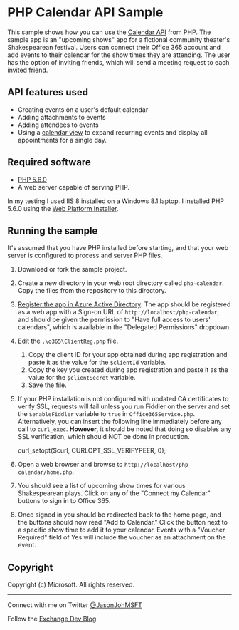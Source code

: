 # PHP Calendar API Sample #

This sample shows how you can use the [Calendar API](https://msdn.microsoft.com/office/office365/APi/calendar-rest-operations) from PHP. The sample app is an "upcoming shows" app for a fictional community theater's Shakespearean festival. Users can connect their Office 365 account and add events to their calendar for the show times they are attending. The user has the option of inviting friends, which will send a meeting request to each invited friend. 

## API features used ##

- Creating events on a user's default calendar
- Adding attachments to events
- Adding attendees to events
- Using a [calendar view](https://msdn.microsoft.com/office/office365/APi/calendar-rest-operations#GetCalendarView) to expand recurring events and display all appointments for a single day.

## Required software ##

- [PHP 5.6.0](https://www.python.org/downloads/)
- A web server capable of serving PHP.

In my testing I used IIS 8 installed on a Windows 8.1 laptop. I installed PHP 5.6.0 using the [Web Platform Installer](http://www.microsoft.com/web/downloads/platform.aspx).

## Running the sample ##

It's assumed that you have PHP installed before starting, and that your web server is configured to process and server PHP files. 

1. Download or fork the sample project.
1. Create a new directory in your web root directory called `php-calendar`. Copy the files from the repository to this directory.
1. [Register the app in Azure Active Directory](https://github.com/jasonjoh/office365-azure-guides/blob/master/RegisterAnAppInAzure.md). The app should be registered as a web app with a Sign-on URL of `http://localhost/php-calendar`, and should be given the permission to "Have full access to users' calendars", which is available in the "Delegated Permissions" dropdown.
1. Edit the `.\o365\ClientReg.php` file. 
	1. Copy the client ID for your app obtained during app registration and paste it as the value for the `$clientId` variable. 
	1. Copy the key you created during app registration and paste it as the value for the `$clientSecret` variable.
	1. Save the file.
1. If your PHP installation is not configured with updated CA certificates to verify SSL, requests will fail unless you run Fiddler on the server and set the `$enableFiddler` variable to `true` in `Office365Service.php`. Alternatively, you can insert the following line immediately before any call to `curl_exec`. **However,** it should be noted that doing so disables any SSL verification, which should NOT be done in production.

    curl_setopt($curl, CURLOPT_SSL_VERIFYPEER, 0);
1. Open a web browser and browse to `http://localhost/php-calendar/home.php`.
1. You should see a list of upcoming show times for various Shakespearean plays. Click on any of the "Connect my Calendar" buttons to sign in to Office 365.
1. Once signed in you should be redirected back to the home page, and the buttons should now read "Add to Calendar." Click the button next to a specific show time to add it to your calendar. Events with a "Voucher Required" field of Yes will include the voucher as an attachment on the event.

## Copyright ##

Copyright (c) Microsoft. All rights reserved.

----------
Connect with me on Twitter [@JasonJohMSFT](https://twitter.com/JasonJohMSFT)

Follow the [Exchange Dev Blog](http://blogs.msdn.com/b/exchangedev/)
